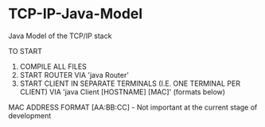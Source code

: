 # TCP-IP-Java-Model
Java Model of the TCP/IP stack 

TO START
1. COMPILE ALL FILES
2. START ROUTER VIA 'java Router'
3. START CLIENT IN SEPARATE TERMINALS (I.E. ONE TERMINAL PER CLIENT) VIA 'java Client [HOSTNAME] [MAC]' (formats below)

MAC ADDRESS FORMAT [AA:BB:CC] - Not important at the current stage of development